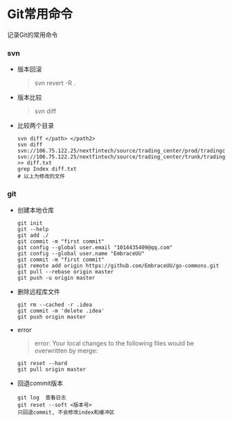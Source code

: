 # Git常用命令


记录Git的常用命令
<!--more-->

### svn

* 版本回滚
    
    > svn revert -R .

* 版本比较

    > svn diff

* 比较两个目录

    ```
    svn diff </path> </path2>
    svn diff svn://106.75.122.25/nextfintech/source/trading_center/prod/tradingcenter_parent
    svn://106.75.122.25/nextfintech/source/trading_center/trunk/tradingcenter_parent >> diff.txt
    grep Index diff.txt
    # 以上为修改的文件
    ```
    
### git

* 创建本地仓库

    ```
    git init
    git --help
    git add ./
    git commit -m "first commit"
    git config --global user.email "1014435409@qq.com"
    git config --global user.name "EmbraceUU"
    git commit -m "first commit"
    git remote add origin https://github.com/EmbraceUU/go-commons.git
    git pull --rebase origin master
    git push -u origin master
    ```
    
* 删除远程库文件

    ```
    git rm --cached -r .idea
    git commit -m 'delete .idea'
    git push origin master
    ```

* error

    > error: Your local changes to the following files would be overwritten by merge:
    
    ```
    git reset --hard
    git pull origin master 
    ```
    
* 回退commit版本

    ```
    git log  查看日志
    git reset --soft <版本号>
    只回退commit, 不会修改index和缓冲区
    ```
